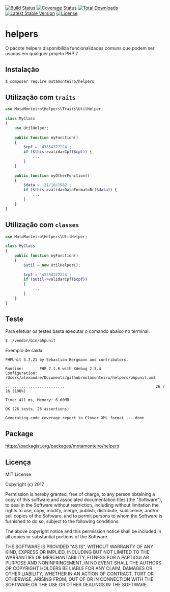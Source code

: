[![Build Status](https://travis-ci.org/motamonteiro/helpers.svg?branch=master)](https://travis-ci.org/motamonteiro/helpers)
[![Coverage Status](https://coveralls.io/repos/github/motamonteiro/helpers/badge.svg)](https://coveralls.io/github/motamonteiro/helpers)
[![Total Downloads](https://poser.pugx.org/motamonteiro/helpers/downloads)](https://packagist.org/packages/motamonteiro/helpers)
[![Latest Stable Version](https://poser.pugx.org/motamonteiro/helpers/v/stable)](https://packagist.org/packages/motamonteiro/helpers)
[![License](https://poser.pugx.org/motamonteiro/helpers/license)](https://packagist.org/packages/motamonteiro/helpers)

# helpers

O pacote helpers disponibiliza funcionalidades comuns que podem ser usadas em qualquer projeto PHP 7.

## Instalação

```sh
$ composer require motamonteiro/helpers

```

## Utilização com  `traits`

```php
use MotaMonteiro\Helpers\Traits\UtilHelper;
 
class MyClass
{
    use UtilHelper;
    
    public function myFunction()
    {
        $cpf = '43354377224';
        if ($this->validarCpf($cpf)) {
            ...
        }
    }
    
    public function myOtherFunction()
    {
        $data = '21/10/1982';
        if ($this->validarDataFormatoBr($data)) {
            ...
        }
    }
}
```

## Utilização com `classes`

```php
use MotaMonteiro\Helpers\UtilHelper;
 
class MyClass
{
    public function myFunction()
    {
        $util = new UtilHelper();
        
        $cpf = '43354377224';
        if ($util->validarCpf($cpf))
        {
            ...
        }
    }
}
```

## Teste

Para efetuar os testes basta executar o comando abaixo no terminal:

```sh
$ ./vendor/bin/phpunit
```

Exemplo de saída:

```
PHPUnit 5.7.21 by Sebastian Bergmann and contributors.

Runtime:       PHP 7.1.6 with Xdebug 2.5.4
Configuration: /Users/alexandre/Documents/github/motamonteiro/helpers/phpunit.xml

..........................                                        26 / 26 (100%)

Time: 411 ms, Memory: 6.00MB

OK (26 tests, 26 assertions)

Generating code coverage report in Clover XML format ... done

```

## Package

https://packagist.org/packages/motamonteiro/helpers

## Licença

MIT License

Copyright (c) 2017 

Permission is hereby granted, free of charge, to any person obtaining a copy
of this software and associated documentation files (the "Software"), to deal
in the Software without restriction, including without limitation the rights
to use, copy, modify, merge, publish, distribute, sublicense, and/or sell
copies of the Software, and to permit persons to whom the Software is
furnished to do so, subject to the following conditions:

The above copyright notice and this permission notice shall be included in all
copies or substantial portions of the Software.

THE SOFTWARE IS PROVIDED "AS IS", WITHOUT WARRANTY OF ANY KIND, EXPRESS OR
IMPLIED, INCLUDING BUT NOT LIMITED TO THE WARRANTIES OF MERCHANTABILITY,
FITNESS FOR A PARTICULAR PURPOSE AND NONINFRINGEMENT. IN NO EVENT SHALL THE
AUTHORS OR COPYRIGHT HOLDERS BE LIABLE FOR ANY CLAIM, DAMAGES OR OTHER
LIABILITY, WHETHER IN AN ACTION OF CONTRACT, TORT OR OTHERWISE, ARISING FROM,
OUT OF OR IN CONNECTION WITH THE SOFTWARE OR THE USE OR OTHER DEALINGS IN THE
SOFTWARE.
